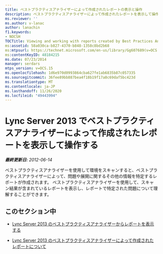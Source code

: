 ```yaml
---
title: ベストプラクティスアナライザーによって作成されたレポートの表示と操作
description: ベストプラクティスアナライザーによって作成されたレポートを表示して操作する。
ms.reviewer: ''
ms.author: v-lanac
author: lanachin
f1.keywords:
- NOCSH
TOCTitle: Viewing and working with reports created by Best Practices Analyzer
ms:assetid: 58a030ca-b827-4370-b848-1358c8bd2b68
ms:mtpsurl: https://technet.microsoft.com/en-us/library/Gg607689(v=OCS.15)
ms:contentKeyID: 48184215
ms.date: 07/23/2014
manager: serdars
mtps_version: v=OCS.15
ms.openlocfilehash: 1d6e970d0993864cba627fe1ab6835b87c057335
ms.sourcegitcommit: 36fee89bb887bea4f18b19f17a8c69daf5bc423d
ms.translationtype: MT
ms.contentlocale: ja-JP
ms.lasthandoff: 11/26/2020
ms.locfileid: "49443994"
---
```

# <a name="viewing-and-working-with-reports-created-by-best-practices-analyzer-in-lync-server-2013"></a>Lync Server 2013 でベストプラクティスアナライザーによって作成されたレポートを表示して操作する

<div data-xmlns="http://www.w3.org/1999/xhtml">

<div class="topic" data-xmlns="http://www.w3.org/1999/xhtml" data-msxsl="urn:schemas-microsoft-com:xslt" data-cs="https://msdn.microsoft.com/">

<div data-asp="https://msdn2.microsoft.com/asp">



</div>

<div id="mainSection">

<div id="mainBody">

<span> </span>

_**最終更新日:** 2012-06-14_

ベストプラクティスアナライザーを使用して環境をスキャンすると、ベストプラクティスアナライザーによって、問題や展開に関するその他の情報を特定するレポートが作成されます。 ベストプラクティスアナライザーを使用して、スキャン結果が含まれているレポートを表示し、レポートで特定された問題について理解することができます。

<div>

## <a name="in-this-section"></a>このセクション中

  - [Lync Server 2013 のベストプラクティスアナライザーからレポートを表示する](lync-server-2013-viewing-reports-from-best-practices-analyzer.md)

  - [Lync Server 2013 のベストプラクティスアナライザーによって作成されたレポートについて](lync-server-2013-understanding-reports-created-by-best-practices-analyzer.md)

</div>

</div>

<span> </span>

</div>

</div>

</div>

